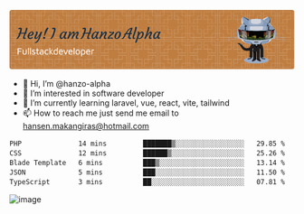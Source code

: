 ![Header](./github-header-image.png)

- 👋 Hi, I’m @hanzo-alpha
- 👀 I’m interested in software developer
- 🌱 I’m currently learning laravel, vue, react, vite, tailwind
- 📫 How to reach me just send me email to hansen.makangiras@hotmail.com 

<!---
hanzo-alpha/hanzo-alpha is a ✨ special ✨ repository because its `README.md` (this file) appears on your GitHub profile.
You can click the Preview link to take a look at your changes.
--->

<!--START_SECTION:waka-->

```txt
PHP              14 mins         ███████▒░░░░░░░░░░░░░░░░░   29.85 %
CSS              12 mins         ██████▒░░░░░░░░░░░░░░░░░░   25.26 %
Blade Template   6 mins          ███▒░░░░░░░░░░░░░░░░░░░░░   13.14 %
JSON             5 mins          ███░░░░░░░░░░░░░░░░░░░░░░   11.50 %
TypeScript       3 mins          ██░░░░░░░░░░░░░░░░░░░░░░░   07.81 %
```

<!--END_SECTION:waka-->

![image](https://github.com/hanzo-alpha/hanzo-alpha/assets/111342797/c4bd2977-6123-4017-8652-6e166259b484)

